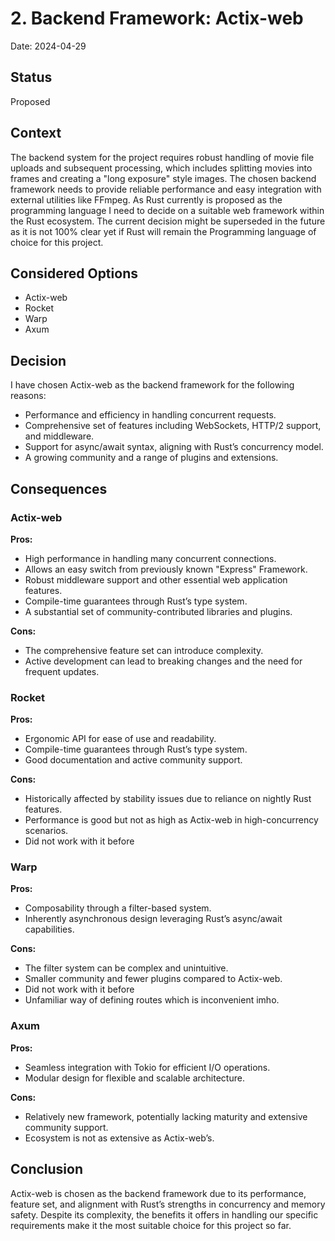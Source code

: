 # 2. Backend Framework: Actix-web

Date: 2024-04-29

## Status

Proposed

## Context

The backend system for the project requires robust handling of movie file uploads and subsequent processing, which includes splitting movies into frames and creating a "long exposure" style images. The chosen backend framework needs to provide reliable performance and easy integration with external utilities like FFmpeg. As Rust currently is proposed as the programming language I need to decide on a suitable web framework within the Rust ecosystem. The current decision might be superseded in the future as it is not 100% clear yet if Rust will remain the Programming language of choice for this project.

## Considered Options

* Actix-web
* Rocket
* Warp
* Axum

## Decision

I have chosen Actix-web as the backend framework for the following reasons:

- Performance and efficiency in handling concurrent requests.
- Comprehensive set of features including WebSockets, HTTP/2 support, and middleware.
- Support for async/await syntax, aligning with Rust’s concurrency model.
- A growing community and a range of plugins and extensions.

## Consequences

### Actix-web

**Pros:**

- High performance in handling many concurrent connections.
- Allows an easy switch from previously known "Express" Framework.
- Robust middleware support and other essential web application features.
- Compile-time guarantees through Rust’s type system.
- A substantial set of community-contributed libraries and plugins.

**Cons:**

- The comprehensive feature set can introduce complexity.
- Active development can lead to breaking changes and the need for frequent updates.

### Rocket

**Pros:**

- Ergonomic API for ease of use and readability.
- Compile-time guarantees through Rust’s type system.
- Good documentation and active community support.

**Cons:**

- Historically affected by stability issues due to reliance on nightly Rust features.
- Performance is good but not as high as Actix-web in high-concurrency scenarios.
- Did not work with it before

### Warp

**Pros:**

- Composability through a filter-based system.
- Inherently asynchronous design leveraging Rust’s async/await capabilities.

**Cons:**

- The filter system can be complex and unintuitive.
- Smaller community and fewer plugins compared to Actix-web.
- Did not work with it before
- Unfamiliar way of defining routes which is inconvenient imho.


### Axum

**Pros:**

- Seamless integration with Tokio for efficient I/O operations.
- Modular design for flexible and scalable architecture.

**Cons:**

- Relatively new framework, potentially lacking maturity and extensive community support.
- Ecosystem is not as extensive as Actix-web’s.

## Conclusion

Actix-web is chosen as the backend framework due to its performance, feature set, and alignment with Rust’s strengths in concurrency and memory safety. Despite its complexity, the benefits it offers in handling our specific requirements make it the most suitable choice for this project so far.
